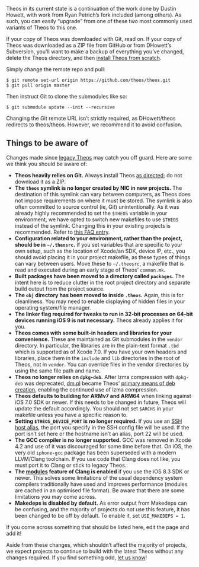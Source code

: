 Theos in its current state is a continuation of the work done by Dustin Howett, with work from Ryan Petrich’s fork included (among others). As such, you can easily “upgrade” from one of these two most commonly used variants of Theos to this one.

If your copy of Theos was downloaded with Git, read on. If your copy of Theos was downloaded as a ZIP file from GitHub or from DHowett’s Subversion, you'll want to make a backup of everything you’ve changed, delete the Theos directory, and then [install Theos from scratch](Installation.md).

Simply change the remote repo and pull:

```console
$ git remote set-url origin https://github.com/theos/theos.git
$ git pull origin master
```

Then instruct Git to clone the submodules like so:

```console
$ git submodule update --init --recursive
```

Changing the Git remote URL isn’t strictly required, as DHowett/theos redirects to theos/theos. However, we recommend it to avoid confusion.

## Things to be aware of
Changes made since [legacy Theos](https://github.com/theos/theos/tree/legacy) may catch you off guard. Here are some we think you should be aware of:

* **Theos heavily relies on Git.** Always install Theos [as directed](Installation.md); do not download it as a ZIP.
* **The `theos` symlink is no longer created by NIC in new projects.** The destination of this symlink can vary between computers, as Theos does not impose requirements on where it must be stored. The symlink is also often committed to source control (ie, Git) unintentionally. As it was already highly recommended to set the `$THEOS` variable in your environment, we have opted to switch new makefiles to use `$THEOS` instead of the symlink. Changing this in your existing projects is recommended. Refer to [this FAQ entry](FAQ.md#wheres-the-theos-symlink).
* **Configuration related to your environment, rather than the project, should be in `~/.theosrc`.** If you set variables that are specific to your own setup, such as the location of Xcode/an SDK, device IP, etc., you should avoid placing it in your project makefile, as these types of things can vary between users. Move these to `~/.theosrc`, a makefile that is read and executed during an early stage of Theos’ `common.mk`.
* **Built packages have been moved to a directory called `packages`.** The intent here is to reduce clutter in the root project directory and separate build output from the project source.
* **The `obj` directory has been moved to inside `.theos`.** Again, this is for cleanliness. You may need to enable displaying of hidden files in your operating system/file manager.
* **The linker flag required for tweaks to run in 32-bit processes on 64-bit devices running iOS 9 is not necessary.** Theos already applies it for you.
* **Theos comes with some built-in headers and libraries for your convenience.** These are maintained as Git submodules in the `vendor` directory. In particular, the libraries are in the plain-text format `.tbd` which is supported as of Xcode 7.0. If you have your own headers and libraries, place them in the `include` and `lib` directories in the root of Theos, not in `vendor`. You can override files in the vendor directories by using the same file path and name.
* **Theos no longer relies on `dpkg-deb`.** After lzma compression with `dpkg-deb` was deprecated, [dm.pl](https://github.com/theos/dm.pl) became Theos' [primary means of deb creation](https://github.com/theos/theos/commit/bad135c47c1c3e0300fe823e64862f490830eee3), enabling the continued use of lzma compression.
* **Theos defaults to building for ARMv7 and ARM64** when linking against iOS 7.0 SDK or newer. If this needs to be changed in future, Theos will update the default accordingly. You should not set `$ARCHS` in your makefile unless you have a specific reason to.
* **Setting `$THEOS_DEVICE_PORT` is no longer required.** If you use an [SSH host alias](http://mattryall.net/blog/2008/06/ssh-favourite-hosts), the port you specify in the SSH config file will be used. If the port isn’t set here or the hostname isn’t an alias, port 22 will be used.
* **The GCC compiler is no longer supported.** GCC was removed in Xcode 4.2 and use of it was discouraged for some time before that. On iOS, the very old `iphone-gcc` package has been superseded with a modern LLVM/Clang toolchain. If you use code that Clang does not like, you must port it to Clang or stick to legacy Theos.
* **The [modules](http://clang.llvm.org/docs/Modules.html#introduction) feature of Clang is enabled** if you use the iOS 8.3 SDK or newer. This solves some limitations of the usual dependency system compilers traditionally have used and improves performance (modules are cached in an optimised file format). Be aware that there are some limitations you may come across.
* **Makedeps is disabled by default.** As error output from Makedeps can be confusing, and the majority of projects do not use this feature, it has been changed to be off by default. To enable it, set `USE_MAKEDEPS = 1`.

If you come across something that should be listed here, edit the page and add it!

Aside from these changes, which shouldn’t affect the majority of projects, we expect projects to continue to build with the latest Theos without any changes required. If you find something odd, [let us know](https://github.com/theos/theos/issues)!